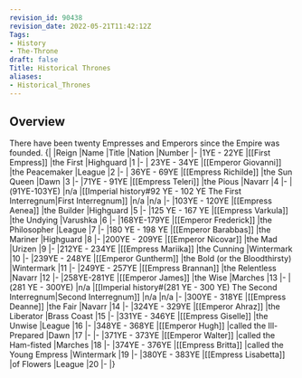 ```yaml
---
revision_id: 90438
revision_date: 2022-05-21T11:42:12Z
Tags:
- History
- The-Throne
draft: false
Title: Historical Thrones
aliases:
- Historical_Thrones
---
```

## Overview
There have been twenty Empresses and Emperors since the Empire was founded.
{|
|Reign
|Name
|Title
|Nation
|Number
|-
|1YE - 22YE
|[[First Empress]]
|the First
|Highguard
|1
|-
| 23YE - 34YE
|[[Emperor Giovanni]]
|the Peacemaker
|League
|2
|-
| 36YE - 69YE
|[[Empress Richilde]]
|the Sun Queen
|Dawn
|3
|-
|71YE - 91YE
|[[Empress Teleri]]
|the Pious
|Navarr
|4
|-
|(91YE-103YE)
|n/a
|[[Imperial history#92 YE - 102 YE The First Interregnum|First Interregnum]]
|n/a
|n/a
|-
|103YE - 120YE
|[[Empress Aenea]]
|the Builder
|Highguard
|5
|-
|125 YE - 167 YE
|[[Empress Varkula]]
|the Undying
|Varushka
|6
|-
|168YE-179YE
|[[Emperor Frederick]]
|the Philosopher
|League
|7
|-
|180 YE - 198 YE
|[[Emperor Barabbas]]
|the Mariner
|Highguard
|8
|-
|200YE - 209YE
|[[Emperor Nicovar]]
|the Mad
|Urizen
|9
|-
|212YE - 234YE
|[[Empress Mariika]]
|the Cunning
|Wintermark
|10
|-
|239YE - 248YE
|[[Emperor Guntherm]]
|the Bold (or the Bloodthirsty)
|Wintermark
|11
|-
|249YE - 257YE
|[[Empress Brannan]]
|the Relentless
|Navarr
|12
|-
|258YE-281YE
|[[Emperor James]]
|the Wise
|Marches
|13
|-
|(281 YE - 300YE)
|n/a
|[[Imperial history#(281 YE - 300 YE) The Second Interregnum|Second Interregnum]]
|n/a
|n/a
|-
|300YE - 318YE
|[[Empress Deanne]]
|the Fair
|Navarr
|14
|-
|324YE - 329YE
|[[Emperor Ahraz]]
|the Liberator
|Brass Coast
|15
|-
|331YE - 346YE
|[[Empress Giselle]]
|the Unwise
|League
|16
|-
|348YE - 368YE
|[[Emperor Hugh]]
|called the Ill-Prepared
|Dawn
|17
|-
|-
|371YE - 373YE
|[[Emperor Walter]]
|called the Ham-fisted
|Marches
|18
|-
|374YE - 376YE
|[[Empress Britta]]
|called the Young Empress
|Wintermark
|19
|-
|380YE - 383YE
|[[Empress Lisabetta]]
|of Flowers
|League
|20
|-
|}